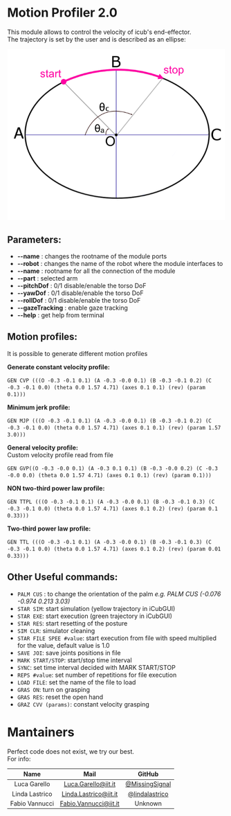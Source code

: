 # Motion Profiler 2.0

This module allows to control the velocity of icub's end-effector. \
The trajectory is set by the user and is described as an ellipse:

<div align="center">
  <img src=".github/Ellisse.png" width="600" >
</div>

## Parameters:
- **--name**           : changes the rootname of the module ports
- **--robot**          : changes the name of the robot where the module interfaces to
- **--name**           : rootname for all the connection of the module
- **--part**           : selected arm
- **--pitchDof**       : 0/1 disable/enable the torso DoF
- **--yawDof**         : 0/1 disable/enable the torso DoF
- **--rollDof**        : 0/1 disable/enable the torso DoF
- **--gazeTracking**   : enable gaze tracking
- **--help**           : get help from terminal

## Motion profiles:
It is possible to generate different motion profiles


**Generate constant velocity profile:**
```
GEN CVP (((O -0.3 -0.1 0.1) (A -0.3 -0.0 0.1) (B -0.3 -0.1 0.2) (C -0.3 -0.1 0.0) (theta 0.0 1.57 4.71) (axes 0.1 0.1) (rev) (param 0.1)))
```

**Minimum jerk profile:**
```
GEN MJP (((O -0.3 -0.1 0.1) (A -0.3 -0.0 0.1) (B -0.3 -0.1 0.2) (C -0.3 -0.1 0.0) (theta 0.0 1.57 4.71) (axes 0.1 0.1) (rev) (param 1.57 3.0)))
```

**General velocity profile:** \
Custom velocity profile read from file
```
GEN GVP((O -0.3 -0.0 0.1) (A -0.3 0.1 0.1) (B -0.3 -0.0 0.2) (C -0.3 -0.0 0.0) (theta 0.0 1.57 4.71) (axes 0.1 0.1) (rev) (param 0.1)))
```

**NON two-third power law profile:**
```
GEN TTPL (((O -0.3 -0.1 0.1) (A -0.3 -0.0 0.1) (B -0.3 -0.1 0.3) (C -0.3 -0.1 0.0) (theta 0.0 1.57 4.71) (axes 0.1 0.2) (rev) (param 0.1 0.33)))
```

**Two-third power law profile:**
```
GEN TTL (((O -0.3 -0.1 0.1) (A -0.3 -0.0 0.1) (B -0.3 -0.1 0.3) (C -0.3 -0.1 0.0) (theta 0.0 1.57 4.71) (axes 0.1 0.2) (rev) (param 0.01 0.33)))
```

## Other Useful commands: 
- ```PALM CUS``` : to change the orientation of the palm *e.g. PALM CUS (-0.076 -0.974 0.213 3.03)*
- ```STAR SIM```: start simulation (yellow trajectory in iCubGUI)
- ```STAR EXE```: start execution  (green trajectory in iCubGUI)
- ```STAR RES```: start resetting of the posture
- ```SIM CLR```: simulator cleaning
- ```STAR FILE SPEE #value```: start execution from file with speed multiplied for the value, default value is 1.0
- ```SAVE JOI```: save joints positions in file
- ```MARK START/STOP```: start/stop time interval
- ```SYNC```: set time interval decided with MARK START/STOP
- ```REPS #value```: set number of repetitions for file execution
- ```LOAD FILE```: set the name of the file to load
- ```GRAS ON```: turn on grasping
- ```GRAS RES```: reset the open hand
- ```GRAZ CVV (params)```: constant velocity grasping


Mantainers
==========
Perfect code does not exist, we try our best.\
For info:

| Name | Mail | GitHub |
|:----:|:----:|:------:|
| Luca Garello   | Luca.Garello@iit.it   | [@MissingSignal](https://github.com/MissingSignal) |
| Linda Lastrico | Linda.Lastrico@iit.it | [@lindalastrico](https://github.com/lindalastrico) |
| Fabio Vannucci | Fabio.Vannucci@iit.it | Unknown |
